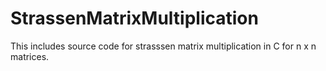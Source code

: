 # StrassenMatrixMultiplication
This includes source code for strasssen matrix multiplication in C for n x n matrices.
